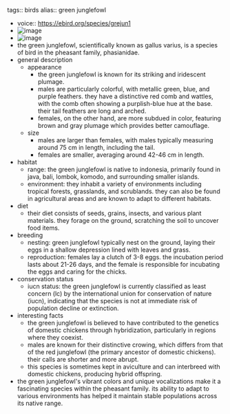 tags:: birds
alias:: green junglefowl

- voice:: https://ebird.org/species/grejun1
- ![image](https://ipfs.io/ipfs/QmQcciRGXiTnSL3NroCNsC9MuHtS2o7DHELdoj4kwMiT47)
- ![image](https://ipfs.io/ipfs/QmSB7hBLR3iskXkD9yZUsPEDdvej7PRie8w7ocpSjxKvif)
- the green junglefowl, scientifically known as gallus varius, is a species of bird in the pheasant family, phasianidae.
- general description
	- appearance
		- the green junglefowl is known for its striking and iridescent plumage.
		- males are particularly colorful, with metallic green, blue, and purple feathers. they have a distinctive red comb and wattles, with the comb often showing a purplish-blue hue at the base. their tail feathers are long and arched.
		- females, on the other hand, are more subdued in color, featuring brown and gray plumage which provides better camouflage.
	- size
		- males are larger than females, with males typically measuring around 75 cm in length, including the tail.
		- females are smaller, averaging around 42-46 cm in length.
- habitat
	- range: the green junglefowl is native to indonesia, primarily found in java, bali, lombok, komodo, and surrounding smaller islands.
	- environment: they inhabit a variety of environments including tropical forests, grasslands, and scrublands. they can also be found in agricultural areas and are known to adapt to different habitats.
- diet
	- their diet consists of seeds, grains, insects, and various plant materials. they forage on the ground, scratching the soil to uncover food items.
- breeding
	- nesting: green junglefowl typically nest on the ground, laying their eggs in a shallow depression lined with leaves and grass.
	- reproduction: females lay a clutch of 3-8 eggs. the incubation period lasts about 21-26 days, and the female is responsible for incubating the eggs and caring for the chicks.
- conservation status
	- iucn status: the green junglefowl is currently classified as least concern (lc) by the international union for conservation of nature (iucn), indicating that the species is not at immediate risk of population decline or extinction.
- interesting facts
	- the green junglefowl is believed to have contributed to the genetics of domestic chickens through hybridization, particularly in regions where they coexist.
	- males are known for their distinctive crowing, which differs from that of the red junglefowl (the primary ancestor of domestic chickens). their calls are shorter and more abrupt.
	- this species is sometimes kept in aviculture and can interbreed with domestic chickens, producing hybrid offspring.
- the green junglefowl's vibrant colors and unique vocalizations make it a fascinating species within the pheasant family. its ability to adapt to various environments has helped it maintain stable populations across its native range.